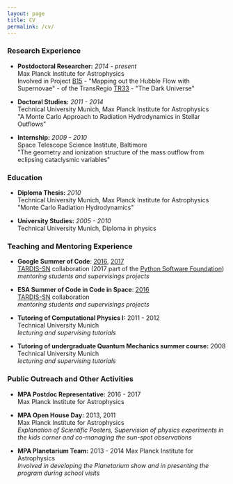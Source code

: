 ```yaml
---
layout: page
title: CV
permalink: /cv/
---
```


### Research Experience

  * __Postdoctoral Researcher:__ _2014 - present_  
   Max Planck Institute for Astrophysics  
   Involved in Project [B15][b15] - "Mapping out the Hubble Flow with Supernovae" - of the TransRegio [TR33][tr33] - "The Dark Universe"

  * __Doctoral Studies:__ _2011 - 2014_  
   Technical University Munich, Max Planck Institute for Astrophysics  
  "A Monte Carlo Approach to Radiation Hydrodynamics in Stellar Outflows"

  * __Internship:__ _2009 - 2010_  
   Space Telescope Science Institute, Baltimore  
   "The geometry and ionization structure of the mass outflow from eclipsing cataclysmic variables"

### Education

  * __Diploma Thesis:__ _2010_  
   Technical University Munich, Max Planck Institute for Astrophysics  
   "Monte Carlo Radiation Hydrodynamics"

  * __University Studies:__ _2005 - 2010_  
   Technical University Munich, Diploma in physics  

### Teaching and Mentoring Experience

  * __Google Summer of Code__: [2016][gsoc2016], [2017][gsoc2017]   
    [TARDIS-SN][tardis] collaboration (2017 part of the [Python Software Foundation][psf])  
    _mentoring students and supervisings projects_

  * __ESA Summer of Code in Code in Space__: [2016][socis2016]  
    [TARDIS-SN][tardis] collaboration  
    _mentoring students and supervisings projects_

  * __Tutoring of Computational Physics I:__ 2011 - 2012  
   Technical University Munich  
   _lecturing and supervising tutorials_

  * __Tutoring of undergraduate Quantum Mechanics summer course:__ 2008  
   Technical University Munich  
   _lecturing and supervising tutorials_

### Public Outreach and Other Activities

  * __MPA Postdoc Representative:__ 2016 - 2017  
   Max Planck Institute for Astrophysics  

  * __MPA Open House Day:__ 2013, 2011  
   Max Planck Institute for Astrophysics  
   _Explanation of Scientific Posters, Supervision of physics experiments in the kids corner and co-managing the sun-spot observations_

  * __MPA Planetarium Team:__ 2013 - 2014
  Max Planck Institute for Astrophysics  
  _Involved in developing the Planetarium show and in presenting the program during school visits_


[b15]: http://darkuniverse.uni-hd.de/view/Main/ProjectB15
[tr33]: http://darkuniverse.uni-hd.de/view/Main/WebHome 
[tardis]: https://github.com/tardis-sn/tardis
[psf]: http://python-gsoc.org/2017/#ideas
[gsoc2016]: https://summerofcode.withgoogle.com/archive/2016/organizations/
[gsoc2017]: https://summerofcode.withgoogle.com/organizations/?sp-page=2
[socis2016]: http://www.esa.int/Our_Activities/Space_Engineering_Technology/SOCIS_The_ESA_Summer_of_Code_in_Space

